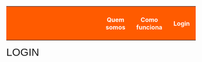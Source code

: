 <html>
	<head>
	</head>
	<body>
		<table>
		<tbody>
			<tr height="90">
				<th width="2000" style="background-color:#FF5B00"> </th>
				<th width="175" style="color: white; background-color: #FF5B00"> Quem somos </th>
				<th width="175" style="color: white; background-color: #FF5B00"> Como funciona </th>
				<th width="175" style="color: white; background-color: #FF5B00"> Login </th>
			</tr>
		</tbody>
		</table>
		<h style="font-size:200%; font-family:arial"> LOGIN </h>	
	</body>
</html>

